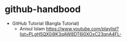 # github-handbood
- GitHub Tutorial (Bangla Tutorial)
  - Anisul Islam <href>https://www.youtube.com/playlist?list=PLgH5QX0i9K3qAW8DT6I0XOxC23qnA4FL-</href> 
